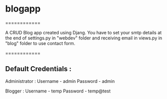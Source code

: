 # blogapp
============

A CRUD Blog app created using Djang. You have to set your smtp details at the end of settings.py in "webdev" folder and receiving email in views.py in "blog" folder to use contact form.

============

Default Credentials :
---------------------
Administrator :
Username - admin
Password - admin

Blogger :
Username - temp
Password - temp@test
